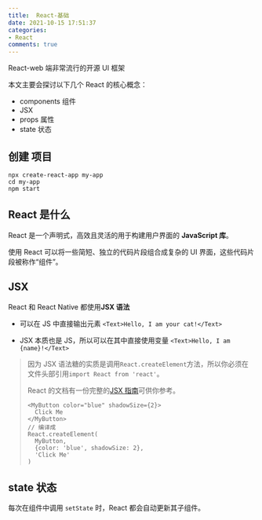 ```yaml
---
title:  React-基础
date: 2021-10-15 17:51:37
categories:
- React
comments: true
---
```


React-web 端非常流行的开源 UI 框架

本文主要会探讨以下几个 React 的核心概念：

- components 组件
- JSX
- props 属性
- state 状态

<!-- more -->



## 创建 项目

```shell
npx create-react-app my-app
cd my-app
npm start
```



## 	React 是什么

React 是一个声明式，高效且灵活的用于构建用户界面的 **JavaScript 库**。

使用 React 可以将一些简短、独立的代码片段组合成复杂的 UI 界面，这些代码片段被称作“组件”。



## JSX 

React 和 React Native 都使用**JSX 语法**

- 可以在 JS 中直接输出元素 `<Text>Hello, I am your cat!</Text>`

- JSX 本质也是 JS，所以可以在其中直接使用变量 `<Text>Hello, I am {name}!</Text>`

> 因为 JSX 语法糖的实质是调用`React.createElement`方法，所以你必须在文件头部引用`import React from 'react'`。
>
> React 的文档有一份完整的[JSX 指南](https://zh-hans.reactjs.org/docs/jsx-in-depth.html#gatsby-focus-wrapper)可供你参考。
>
> ```react
> <MyButton color="blue" shadowSize={2}>
>   Click Me
> </MyButton>
> // 编译成
> React.createElement(
>   MyButton,
>   {color: 'blue', shadowSize: 2},
>   'Click Me'
> )
> ```





## state 状态

每次在组件中调用 `setState` 时，React 都会自动更新其子组件。